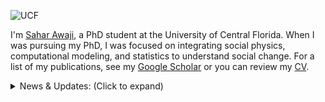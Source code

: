 ![UCF]((https://github.com/S7orx/portfolio/blob/main/logo%20of%20ucf.png))

I'm [Sahar Awaji](https://www.linkedin.com/in/sahar-awaji-a82537b1/), a PhD student at the University of Central Florida. When I was pursuing my PhD, I was focused on integrating social physics, computational modeling, and statistics to understand social change. For a list of my publications, see my [Google Scholar](https://scholar.google.com/) or you can review my [CV](https://github.com/SaharAwaji/personal-website/blob/main/CV.pdf).

<details>
<summary>News & Updates: (Click to expand)</summary>

- Successfully defended my dissertation.
- Published a new paper on entropy and social dynamics.
- Upcoming conference presentation on agent-based modeling.
